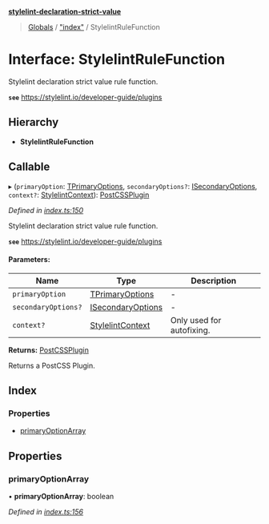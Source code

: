 **[stylelint-declaration-strict-value](../README.md)**

> [Globals](../README.md) / ["index"](../modules/_index_.md) / StylelintRuleFunction

# Interface: StylelintRuleFunction

Stylelint declaration strict value rule function.

**`see`** https://stylelint.io/developer-guide/plugins

## Hierarchy

* **StylelintRuleFunction**

## Callable

▸ (`primaryOption`: [TPrimaryOptions](../modules/_index_.md#tprimaryoptions), `secondaryOptions?`: [ISecondaryOptions](_defaults_.isecondaryoptions.md), `context?`: [StylelintContext](_index_.stylelintcontext.md)): [PostCSSPlugin](../modules/_index_.md#postcssplugin)

*Defined in [index.ts:150](https://github.com/AndyOGo/stylelint-declaration-strict-value/blob/f68286d/src/index.ts#L150)*

Stylelint declaration strict value rule function.

**`see`** https://stylelint.io/developer-guide/plugins

#### Parameters:

Name | Type | Description |
------ | ------ | ------ |
`primaryOption` | [TPrimaryOptions](../modules/_index_.md#tprimaryoptions) | - |
`secondaryOptions?` | [ISecondaryOptions](_defaults_.isecondaryoptions.md) | - |
`context?` | [StylelintContext](_index_.stylelintcontext.md) | Only used for autofixing.  |

**Returns:** [PostCSSPlugin](../modules/_index_.md#postcssplugin)

Returns a PostCSS Plugin.

## Index

### Properties

* [primaryOptionArray](_index_.stylelintrulefunction.md#primaryoptionarray)

## Properties

### primaryOptionArray

•  **primaryOptionArray**: boolean

*Defined in [index.ts:156](https://github.com/AndyOGo/stylelint-declaration-strict-value/blob/f68286d/src/index.ts#L156)*
